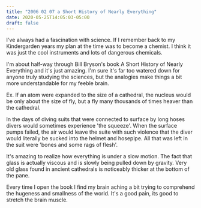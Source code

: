 ```yaml
---
title: "2006 02 07 a Short History of Nearly Everything"
date: 2020-05-25T14:05:03-05:00
draft: false
---
```


I've always had a fascination with science. If I remember back to my Kindergarden years my plan at the time was to become a chemist. I think it was just the cool instruments and lots of dangerous chemicals. 

I'm about half-way through Bill Bryson's book A Short History of Nearly Everything and it's just amazing. I'm sure it's far too watered down for anyone truly studying the sciences, but the analogies make things a bit more understandable for my feeble brain.

Ex. If an atom were expanded to the size of a cathedral, the nucleus would be only about the size of fly, but a fly many thousands of times heaver than the cathedral. 

In the days of diving suits that were connected to surface by long hoses divers would sometimes experience 'the squeeze'. When the surface pumps failed, the air would leave the suite with such violence that the diver would literally be sucked into the helmet and hosepipe. All that was left in the suit were 'bones and some rags of flesh'. 

It's amazing to realize how everything is under a slow motion. The fact that glass is actually viscous and is slowly being pulled down by gravity. Very old glass found in ancient cathedrals is noticeably thicker at the bottom of the pane. 

Every time I open the book I find my brain aching a bit trying to comprehend the hugeness and smallness of the world. It's a good pain, its good to stretch the brain muscle.

